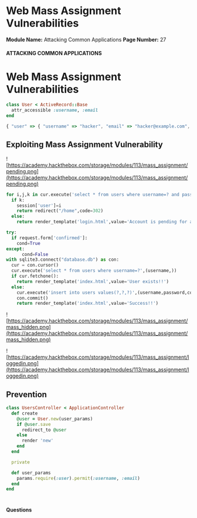 <!--
 // Platform: Academy
// URL: https://academy.hackthebox.com/module/113/section/2160
// Platform Version: V1
// Module ID: 113
// Module Name: Attacking Common Applications
// Module Difficulty: Medium
// Section ID: 2160
// Section Title: Web Mass Assignment Vulnerabilities
// Page Title: Hack The Box - Academy
// Page Number: 27
-->

# Web Mass Assignment Vulnerabilities

**Module Name:** Attacking Common Applications **Page Number:** 27

#### 

#### ATTACKING COMMON APPLICATIONS

# Web Mass Assignment Vulnerabilities

``` ruby
class User < ActiveRecord::Base
  attr_accessible :username, :email
end
```

``` javascript
{ "user" => { "username" => "hacker", "email" => "hacker@example.com", "admin" => true } }
```

## Exploiting Mass Assignment Vulnerability

![https://academy.hackthebox.com/storage/modules/113/mass_assignment/pending.png](https://academy.hackthebox.com/storage/modules/113/mass_assignment/pending.png)

``` python
for i,j,k in cur.execute('select * from users where username=? and password=?',(username,password)):
  if k:
    session['user']=i
    return redirect("/home",code=302)
  else:
    return render_template('login.html',value='Account is pending for approval')
```

``` python
try:
  if request.form['confirmed']:
    cond=True
except:
      cond=False
with sqlite3.connect("database.db") as con:
  cur = con.cursor()
  cur.execute('select * from users where username=?',(username,))
  if cur.fetchone():
    return render_template('index.html',value='User exists!!')
  else:
    cur.execute('insert into users values(?,?,?)',(username,password,cond))
    con.commit()
    return render_template('index.html',value='Success!!')
```

![https://academy.hackthebox.com/storage/modules/113/mass_assignment/mass_hidden.png](https://academy.hackthebox.com/storage/modules/113/mass_assignment/mass_hidden.png)

![https://academy.hackthebox.com/storage/modules/113/mass_assignment/loggedin.png](https://academy.hackthebox.com/storage/modules/113/mass_assignment/loggedin.png)

## Prevention

``` ruby
class UsersController < ApplicationController
  def create
    @user = User.new(user_params)
    if @user.save
      redirect_to @user
    else
      render 'new'
    end
  end

  private

  def user_params
    params.require(:user).permit(:username, :email)
  end
end
```

# 

# 

#### Questions

####